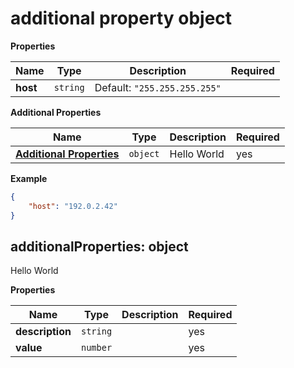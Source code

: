 # additional property object

**Properties**

|Name|Type|Description|Required|
|----|----|-----------|--------|
|**host**|`string`|Default: `"255.255.255.255"`<br/>||

**Additional Properties**

|Name|Type|Description|Required|
|----|----|-----------|--------|
|[**Additional Properties**](#additionalproperties)|`object`|Hello World<br/>|yes|

**Example**

```json
{
    "host": "192.0.2.42"
}
```

<a name="additionalproperties"></a>
## additionalProperties: object

Hello World


**Properties**

|Name|Type|Description|Required|
|----|----|-----------|--------|
|**description**|`string`||yes|
|**value**|`number`||yes|


